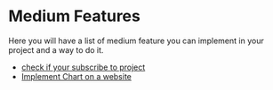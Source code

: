 # Medium Features

Here you will have a list of medium feature you can implement in your project and a way to do it.

- [check if your subscribe to project](check_if_your_subcribe_to_project.md)
- [Implement Chart on a website](implement_chart_on_a_website.md)
